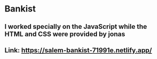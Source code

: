 # Bankist

## I worked specially on the **JavaScript** while the **HTML** and **CSS** were provided by jonas

## Link: https://salem-bankist-71991e.netlify.app/
